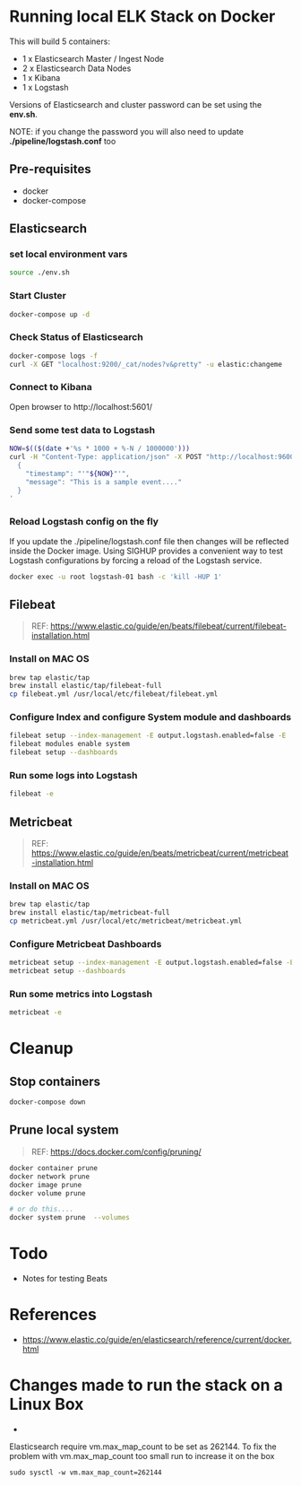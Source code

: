 # Running local ELK Stack on Docker

This will build 5 containers:
- 1 x Elasticsearch Master / Ingest Node
- 2 x Elasticsearch Data Nodes
- 1 x Kibana
- 1 x Logstash

Versions of Elasticsearch and cluster password can be set using the **env.sh**.

NOTE: if you change the password you will also need to update **./pipeline/logstash.conf** too

## Pre-requisites
- docker
- docker-compose

## Elasticsearch

### set local environment vars
```bash
source ./env.sh
```

### Start Cluster
```bash
docker-compose up -d
```

### Check Status of Elasticsearch
```bash
docker-compose logs -f
curl -X GET "localhost:9200/_cat/nodes?v&pretty" -u elastic:changeme
```

### Connect to Kibana
Open browser to http://localhost:5601/

### Send some test data to Logstash
```bash
NOW=$(($(date +'%s * 1000 + %-N / 1000000')))
curl -H "Content-Type: application/json" -X POST "http://localhost:9600" -d'
  { 
    "timestamp": "'"${NOW}"'",
    "message": "This is a sample event...."
  }
'
```

### Reload Logstash config on the fly
If you update the ./pipeline/logstash.conf file then changes will be reflected inside the Docker image.  Using SIGHUP 
provides a convenient way to test Logstash configurations by forcing a reload of the Logstash service.
```bash
docker exec -u root logstash-01 bash -c 'kill -HUP 1'
```

## Filebeat
> REF: https://www.elastic.co/guide/en/beats/filebeat/current/filebeat-installation.html

### Install on MAC OS
```bash
brew tap elastic/tap
brew install elastic/tap/filebeat-full
cp filebeat.yml /usr/local/etc/filebeat/filebeat.yml
```

### Configure Index and configure System module and dashboards
```bash
filebeat setup --index-management -E output.logstash.enabled=false -E 'output.elasticsearch.hosts=["elastic:changeme@localhost:9200"]'
filebeat modules enable system
filebeat setup --dashboards
```

### Run some logs into Logstash
```bash
filebeat -e
```

## Metricbeat
> REF: https://www.elastic.co/guide/en/beats/metricbeat/current/metricbeat-installation.html

### Install on MAC OS
```bash
brew tap elastic/tap
brew install elastic/tap/metricbeat-full
cp metricbeat.yml /usr/local/etc/metricbeat/metricbeat.yml
```

### Configure Metricbeat Dashboards
```bash
metricbeat setup --index-management -E output.logstash.enabled=false -E 'output.elasticsearch.hosts=["elastic:changeme@localhost:9200"]'
metricbeat setup --dashboards
```

### Run some metrics into Logstash
```bash
metricbeat -e
```

# Cleanup

## Stop containers
```bash
docker-compose down
```

## Prune local system
> REF: https://docs.docker.com/config/pruning/

```bash
docker container prune
docker network prune
docker image prune
docker volume prune

# or do this....
docker system prune  --volumes
```

# Todo
- Notes for testing Beats

# References
- https://www.elastic.co/guide/en/elasticsearch/reference/current/docker.html



# Changes made to run the stack on a Linux Box
- 
Elasticsearch require vm.max_map_count to be set as 262144.
To fix the problem with vm.max_map_count too small run to increase it on the box

```
sudo sysctl -w vm.max_map_count=262144
```
